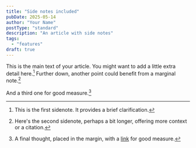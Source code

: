```yaml
---
title: "Side notes included"
pubDate: 2025-05-14
author: "Your Name"
postType: "standard"
description: "An article with side notes"
tags:
  - "features"
draft: true
---
```


This is the main text of your article. You might want to add a little extra detail here.[^1]
Further down, another point could benefit from a marginal note.[^2]

And a third one for good measure.[^3]

[^1]: This is the first sidenote. It provides a brief clarification.

[^2]: Here's the second sidenote, perhaps a bit longer, offering more context or a citation.

[^3]: A final thought, placed in the margin, with a [link](https://emintham.com) for good measure.
